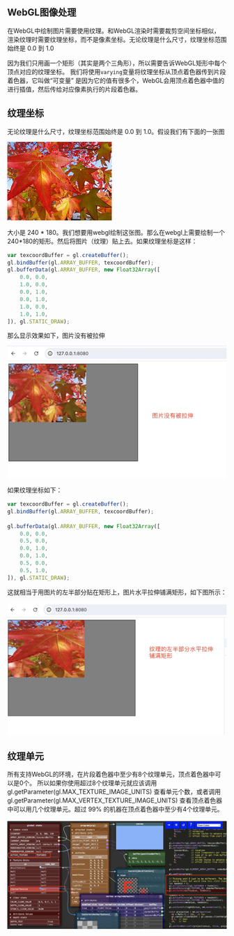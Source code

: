 ## WebGL图像处理
在WebGL中绘制图片需要使用纹理。和WebGL渲染时需要裁剪空间坐标相似， 渲染纹理时需要纹理坐标，而不是像素坐标。无论纹理是什么尺寸，纹理坐标范围始终是 0.0 到 1.0 


因为我们只用画一个矩形（其实是两个三角形），所以需要告诉WebGL矩形中每个顶点对应的纹理坐标。 我们将使用`varying`变量将纹理坐标从顶点着色器传到片段着色器，它叫做“可变量” 是因为它的值有很多个，WebGL会用顶点着色器中值的进行插值，然后传给对应像素执行的片段着色器。

## 纹理坐标
无论纹理是什么尺寸，纹理坐标范围始终是 0.0 到 1.0。假设我们有下面的一张图

![image](./leaves.jpg)

大小是 240 * 180。我们想要用webgl绘制这张图。那么在webgl上需要绘制一个240*180的矩形。然后将图片（纹理）贴上去。如果纹理坐标是这样：
```javascript
var texcoordBuffer = gl.createBuffer();
gl.bindBuffer(gl.ARRAY_BUFFER, texcoordBuffer);
gl.bufferData(gl.ARRAY_BUFFER, new Float32Array([
    0.0, 0.0,
    1.0, 0.0,
    0.0, 1.0,
    0.0, 1.0,
    1.0, 0.0,
    1.0, 1.0,
]), gl.STATIC_DRAW);
```
那么显示效果如下，图片没有被拉伸

![image](../../../imgs/img_02.jpg)

如果纹理坐标如下：

```javascript
var texcoordBuffer = gl.createBuffer();
gl.bindBuffer(gl.ARRAY_BUFFER, texcoordBuffer);

gl.bufferData(gl.ARRAY_BUFFER, new Float32Array([
    0.0, 0.0,
    0.5, 0.0,
    0.0, 1.0,
    0.0, 1.0,
    0.5, 0.0,
    0.5, 1.0,
]), gl.STATIC_DRAW);
```

这就相当于用图片的左半部分贴在矩形上，图片水平拉伸铺满矩形，如下图所示：

![image](../../../imgs/img_03.jpg)

## 纹理单元
所有支持WebGL的环境，在片段着色器中至少有8个纹理单元，顶点着色器中可以是0个。 所以如果你使用超过8个纹理单元就应该调用gl.getParameter(gl.MAX_TEXTURE_IMAGE_UNITS) 查看单元个数，或者调用gl.getParameter(gl.MAX_VERTEX_TEXTURE_IMAGE_UNITS) 查看顶点着色器中可以用几个纹理单元。超过 99% 的机器在顶点着色器中至少有4个纹理单元。

![image](../../../imgs/img_01.jpg)